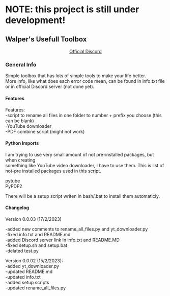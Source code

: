 # NOTE: this project is still under development! 

## Walper's Usefull Toolbox

<div align="center">
  <a href="https://discord.gg/kQ6XQx25bp">Official Discord</a>
</div>

### General Info

Simple toolbox that has lots of simple tools to make your life better. <br>
More info, like what does each error code mean, can be found in info.txt file <br>
or in official Discord server (not done yet). <br>

#### Features

Features: <br>
-script to rename all files in one folder to number + prefix you choose (this can be blank) <br>
-YouTube downloader <br>
-PDF combine script (might not work)<br>

#### Python Imports

I am trying to use very small amount of not pre-installed packages, but when creating <br>
something like YouTube video downloader, I have to use them. This is list of not-pre installed packages used in this script. <br>

pytube <br>
PyPDF2 <br>

There will be a setup script writen in bash/.bat to install them automaticly. <br>

#### Changelog
Version 0.0.03 (17/2/2023)

-added new comments to rename_all_files.py and yt_downloader.py<br>
-fixed info.txt and README.md<br>
-added Discord server link in info.txt and README.MD<br>
-fixed setup.sh and setup.bat <br>
-delated test.py<br>

Version 0.0.02 (15/2/2023): <br>
-added yt_downloader.py<br>
-updated README.md <br>
-updated info.txt<br>
-added setup scripts<br>
-updated rename_all_files.py <br>